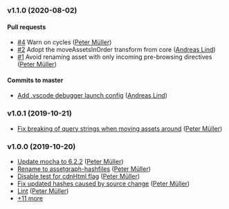 ### v1.1.0 (2020-08-02)

#### Pull requests

- [#4](https://github.com/assetgraph/assetgraph-hashfiles/pull/4) Warn on cycles ([Peter Müller](mailto:munter@fumle.dk))
- [#2](https://github.com/assetgraph/assetgraph-hashfiles/pull/2) Adopt the moveAssetsInOrder transform from core ([Andreas Lind](mailto:andreaslindpetersen@gmail.com))
- [#1](https://github.com/assetgraph/assetgraph-hashfiles/pull/1) Avoid renaming asset with only incoming pre-browsing directives ([Peter Müller](mailto:munter@fumle.dk))

#### Commits to master

- [Add .vscode debugger launch config](https://github.com/assetgraph/assetgraph-hashfiles/commit/8b87485c8be3bdb98d9e3dc8fce617c66571a5b0) ([Andreas Lind](mailto:andreaslindpetersen@gmail.com))

### v1.0.1 (2019-10-21)

- [Fix breaking of query strings when moving assets around](https://github.com/assetgraph/assetgraph-hashfiles/commit/e5cf2471677b2c4d100f20ad7a38f8f4c8566f21) ([Peter Müller](mailto:munter@fumle.dk))

### v1.0.0 (2019-10-20)

- [Update mocha to 6.2.2](https://github.com/assetgraph/assetgraph-hashfiles/commit/d6ae2c9d4b419e789040e98daafc283849dcf693) ([Peter Müller](mailto:munter@fumle.dk))
- [Rename to assetgraph-hashfiles](https://github.com/assetgraph/assetgraph-hashfiles/commit/369b2326a6162ac67c104fea04e4c02ce8daf88a) ([Peter Müller](mailto:munter@fumle.dk))
- [Disable test for cdnHtml flag](https://github.com/assetgraph/assetgraph-hashfiles/commit/c3d2e5a5922e2ec9c4e3c08c1d7dc5ec3406f272) ([Peter Müller](mailto:munter@fumle.dk))
- [Fix updated hashes caused by source change](https://github.com/assetgraph/assetgraph-hashfiles/commit/50f9cd42abebdb6af863ab8ebeccdab5294d17fb) ([Peter Müller](mailto:munter@fumle.dk))
- [Lint](https://github.com/assetgraph/assetgraph-hashfiles/commit/95b60643a9f41592979491a0e923906a4d263e2f) ([Peter Müller](mailto:munter@fumle.dk))
- [+11 more](https://github.com/assetgraph/assetgraph-hashfiles/compare/d6ae2c9d4b419e789040e98daafc283849dcf693%5E...v1.0.0)

